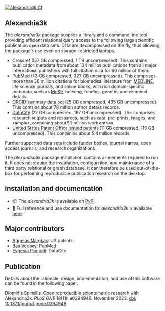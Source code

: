 [![Alexandria3k CI](https://github.com/dspinellis/alexandria3k/actions/workflows/ci.yml/badge.svg)](https://github.com/dspinellis/alexandria3k/actions/workflows/ci.yml)

## Alexandria3k

The _alexandria3k_ package supplies a library and a command-line tool
providing efficient relational query access to the following
large scientific publication open data sets.
Data are decompressed on the fly, thus allowing the package's use even on
storage-restricted laptops.

* [Crossref](https://www.nature.com/articles/d41586-022-02926-y)
  (157 GB compressed, 1 TB uncompressed).
  This contains publication metadata from about 134 million publications from
  all major international publishers with full citation data for 60 million
  of them.
* [PubMed](https://pubmed.ncbi.nlm.nih.gov/)
  (43 GB compressed, 327 GB uncompressed).
  This comprises more than 36 million citations
  for biomedical literature from
  [MEDLINE](https://www.nlm.nih.gov/medline/medline_overview.html),
  life science journals, and online books,
  with rich domain-specific metadata,
  such as [MeSH](https://www.nlm.nih.gov/mesh/meshhome.html) indexing,
  funding, genetic, and chemical details.
* [ORCID summary data set](https://support.orcid.org/hc/en-us/articles/360006897394-How-do-I-get-the-public-data-file-)
  (25 GB compressed, 435 GB uncompressed).
  This contains about 78 million author details records.
* [DataCite](https://datacite.org/)
  (22 GB compressed, 197 GB uncompressed).
  This comprises research outputs and resources,
  such as data, pre-prints, images, and samples,
  containing about 50 million work entries.
* [United States Patent Office issued patents](https://bulkdata.uspto.gov/)
  (11 GB compressed, 115 GB uncompressed).
  This  containins about 5.4 million records.

Further supported data sets include
funder bodies,
journal names,
open access journals,
and research organizations.

The _alexandria3k_ package installation contains all elements required
to run it.
It does not require the installation, configuration, and maintenance
of a third party relational or graph database.
It can therefore be used out-of-the-box for performing reproducible
publication research on the desktop.

## Installation and documentation

* 📦 The _alexandria3k_ is available on [PyPI](https://pypi.org/project/alexandria3k/).
* 📄 Full reference and use documentation for _alexandria3k_  is available [here](https://dspinellis.github.io/alexandria3k/).

## Major contributors

* [Aggelos Margkas](https://github.com/AggelosMargkas): US patents
* [Bas Verlooy](https://github.com/BasVerlooy): PubMed
* [Evgenia Pampidi](https://github.com/evgepab): DataCite

## Publication

Details about the rationale, design, implementation, and use of this software
can be found in the following paper.

Diomidis Spinellis. Open reproducible scientometric research with Alexandria3k. _PLoS ONE_ 18(11): e0294946. November 2023. [doi: 10.1371/journal.pone.0294946](https://doi.org/10.1371/journal.pone.0294946)
